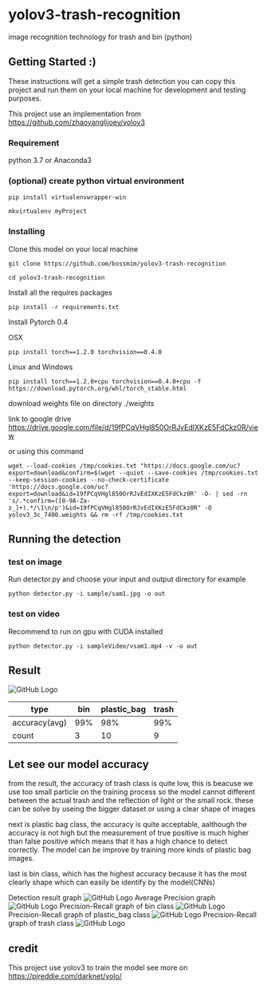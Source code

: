# yolov3-trash-recognition

 image recognition technology for trash and bin (python) 

## Getting Started :)

These instructions will get a simple trash detection you can copy this project and run them on your local machine for development and testing purposes. 

This project use an implementation from https://github.com/zhaoyanglijoey/yolov3 

### Requirement

python 3.7 or Anaconda3

### (optional) create python virtual environment

```
pip install virtualenvwrapper-win
```
```
mkvirtualenv myProject
```
### Installing

Clone this model on your local machine

```
git clone https://github.com/bossmim/yolov3-trash-recognition
```
```
cd yolov3-trash-recognition
```
Install all the requires packages
```
pip install -r requirements.txt
```
Install Pytorch 0.4

OSX 
```
pip install torch==1.2.0 torchvision==0.4.0
```
Linux and Windows

```
pip install torch==1.2.0+cpu torchvision==0.4.0+cpu -f https://download.pytorch.org/whl/torch_stable.html
```

download weights file on directory ./weights 

link to google drive https://drive.google.com/file/d/19fPCqVHgl850OrRJvEdIXKzE5FdCkz0R/view

or using this command

```
wget --load-cookies /tmp/cookies.txt "https://docs.google.com/uc?export=download&confirm=$(wget --quiet --save-cookies /tmp/cookies.txt --keep-session-cookies --no-check-certificate 'https://docs.google.com/uc?export=download&id=19fPCqVHgl850OrRJvEdIXKzE5FdCkz0R' -O- | sed -rn 's/.*confirm=([0-9A-Za-z_]+).*/\1\n/p')&id=19fPCqVHgl850OrRJvEdIXKzE5FdCkz0R" -O yolov3_3c_7400.weights && rm -rf /tmp/cookies.txt
```

## Running the detection

### test on image

Run detector.py and choose your input and output directory for example

```
python detector.py -i sample/sam1.jpg -o out
```

### test on video

Recommend to run on gpu with CUDA installed

```
python detector.py -i sampleVideo/vsam1.mp4 -v -o out
```

## Result

![GitHub Logo](/demo/sam1.jpg) 

type| bin | plastic_bag | trash
--- | --- | --- | ---
accuracy(avg) | 99% | 98% | 99%
count| 3 | 10 | 9

## Let see our model accuracy 
from the result, the accuracy of trash class is quite low, this is beacuse we use too small particle on the training process so the model cannot different between the actual trash and the reflection of light or the small rock. these can be solve by useing the bigger dataset or using a clear shape of images

next is plastic bag class, the accuracy is quite acceptable, aalthough the accuracy is not high but the measurement of true positive is much higher than false positive which means that it has a high chance to detect correctly. The model can be improve by training more kinds of plastic bag images.

last is bin class, which has the highest accuracy because it has the most clearly shape which can easily be identify by the model(CNNs)

Detection result graph
![GitHub Logo](/error/detection-results-info.png)
Average Precision graph
![GitHub Logo](/error/mAP.png)
Precision-Recall graph of bin class
![GitHub Logo](/error/bin.png)
Precision-Recall graph of plastic_bag class
![GitHub Logo](/error/plastic_bag.png)
Precision-Recall graph of trash class
![GitHub Logo](/error/trash.png)

## credit

This project use yolov3 to train the model
see more on https://pjreddie.com/darknet/yolo/

